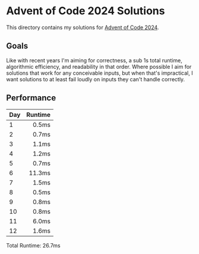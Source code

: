 # Advent of Code 2024 Solutions

This directory contains my solutions for
[Advent of Code 2024](https://adventofcode.com/2024).

## Goals

Like with recent years I'm aiming for correctness, a sub 1s total runtime,
algorithmic efficiency, and readability in that order. Where possible I aim
for solutions that work for any conceivable inputs, but when that's
impractical, I want solutions to at least fail loudly on inputs they can't
handle correctly.

## Performance

| Day | Runtime |
| --- | ------: |
| 1   |   0.5ms |
| 2   |   0.7ms |
| 3   |   1.1ms |
| 4   |   1.2ms |
| 5   |   0.7ms |
| 6   |  11.3ms |
| 7   |   1.5ms |
| 8   |   0.5ms |
| 9   |   0.8ms |
| 10  |   0.8ms |
| 11  |   6.0ms |
| 12  |   1.6ms |

Total Runtime: 26.7ms
